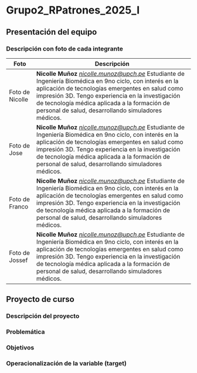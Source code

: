 # Grupo2_RPatrones_2025_I
## Presentación del equipo
### Descripción con foto de cada integrante

| Foto | Descripción |
|---|---|
| Foto de Nicolle | **Nicolle Muñoz** *nicolle.munoz@upch.pe* Estudiante de Ingeniería Biomédica en 9no ciclo, con interés en la aplicación de tecnologías emergentes en salud como impresión 3D. Tengo experiencia en la investigación de tecnología médica aplicada a la formación de personal de salud, desarrollando simuladores médicos. | 
| Foto de Jose | **Nicolle Muñoz** *nicolle.munoz@upch.pe* Estudiante de Ingeniería Biomédica en 9no ciclo, con interés en la aplicación de tecnologías emergentes en salud como impresión 3D. Tengo experiencia en la investigación de tecnología médica aplicada a la formación de personal de salud, desarrollando simuladores médicos. |
| Foto de Franco | **Nicolle Muñoz** *nicolle.munoz@upch.pe* Estudiante de Ingeniería Biomédica en 9no ciclo, con interés en la aplicación de tecnologías emergentes en salud como impresión 3D. Tengo experiencia en la investigación de tecnología médica aplicada a la formación de personal de salud, desarrollando simuladores médicos. | 
| Foto de Jossef | **Nicolle Muñoz** *nicolle.munoz@upch.pe* Estudiante de Ingeniería Biomédica en 9no ciclo, con interés en la aplicación de tecnologías emergentes en salud como impresión 3D. Tengo experiencia en la investigación de tecnología médica aplicada a la formación de personal de salud, desarrollando simuladores médicos. | 

## Proyecto de curso
### Descripción del proyecto
### Problemática
### Objetivos
### Operacionalización de la variable (target)
